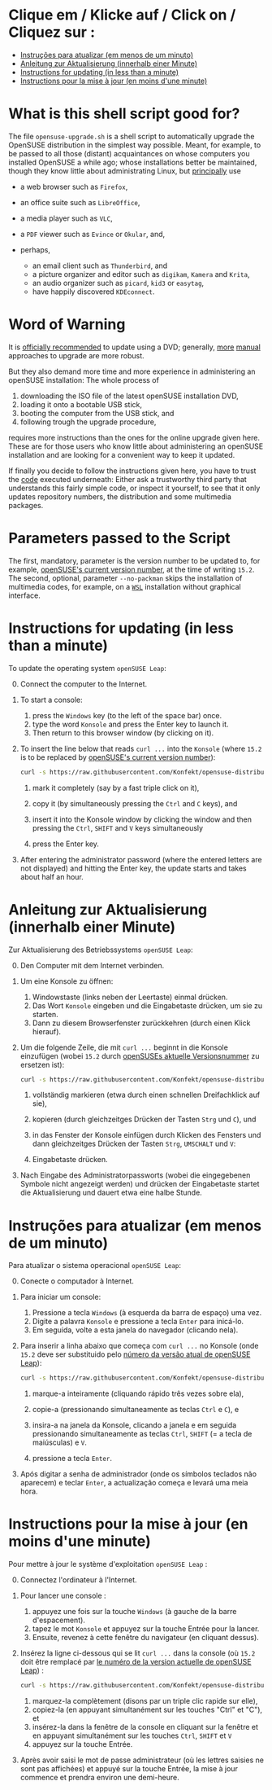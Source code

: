 # Clique em / Klicke auf  / Click on / Cliquez sur :

* [Instruções para atualizar (em menos de um minuto)](#instruções-para-atualizar-em-menos-de-um-minuto)
* [Anleitung zur Aktualisierung (innerhalb einer Minute)](#anleitung-zur-aktualisierung-innerhalb-einer-minute)
* [Instructions for updating (in less than a minute)](#instructions-for-updating-in-less-than-a-minute)
* [Instructions pour la mise à jour (en moins d'une minute)](#instructions-pour-la-mise-à-jour-en-moins-dune-minute)

# What is this shell script good for?

The file `opensuse-upgrade.sh` is a shell script to automatically upgrade the OpenSUSE distribution in the simplest way possible.
Meant, for example, to be passed to all those (distant) acquaintances on whose computers you installed OpenSUSE a while ago;
whose installations better be maintained, though they know little about administrating Linux, but [principally](http://opensuse-guide.org/apps.php) use

- a web browser such as `Firefox`,
- an office suite such as `LibreOffice`,
- a media player such as `VLC`,
- a `PDF` viewer such as `Evince` or `Okular`, and,
- perhaps,

    - an email client such as `Thunderbird`, and
    - a picture organizer and editor such as `digikam`, `Kamera` and `Krita`,
    - an audio organizer such as `picard`, `kid3` or `easytag`,
    - have happily discovered `KDEconnect`.

# Word of Warning

It is [officially recommended](https://en.opensuse.org/SDB:System_upgrade#Summary) to update using a DVD;
generally, [more](https://kamarada.github.io/en/2019/05/27/how-to-upgrade-from-opensuse-leap-150-to-151/) [manual](https://www.cyberciti.biz/faq/how-to-upgrade-opensuse-15-1-to-15-2-using-the-cli/) approaches to upgrade are more robust.

But they also demand more time and more experience in administering an openSUSE installation:
The whole process of

1. downloading the ISO file of the latest openSUSE installation DVD,
1. loading it onto a bootable USB stick,
1. booting the computer from the USB stick, and
1. following trough the upgrade procedure,

requires more instructions than the ones for the online upgrade given here.
These are for those users who know little about administering an openSUSE installation and are looking for a convenient way to keep it updated.

If finally you decide to follow the instructions given here, you have to trust the [code](https://github.com/Konfekt/opensuse-distribution-upgrade.sh/blob/master/opensuse-upgrade.sh) executed underneath:
Either ask a trustworthy third party that understands this fairly simple code, or inspect it yourself, to see that it only updates repository numbers, the distribution and some multimedia packages.

# Parameters passed to the Script

The first, mandatory, parameter is the version number to be updated to, for example, [openSUSE's current version number](https://en.opensuse.org/openSUSE:Release_Notes), at the time of writing `15.2`.
The second, optional, parameter `--no-packman` skips the installation of multimedia codes, for example, on a [`WSL`](https://github.com/microsoft/WSL/) installation without graphical interface.

# Instructions for updating (in less than a minute)

To update the operating system `openSUSE Leap`:

0. Connect the computer to the Internet.
1. To start a console:

    1. press the `Windows` key (to the left of the space bar) once.
    1. type the word `Konsole` and press the Enter key to launch it.
    1. Then return to this browser window (by clicking on it).

2. To insert the line below that reads `curl ...` into the `Konsole` (where `15.2` is to be replaced by [openSUSE's current version number](https://en.opensuse.org/openSUSE:Release_Notes)):

    ```sh
    curl -s https://raw.githubusercontent.com/Konfekt/opensuse-distribution-upgrade.sh/master/opensuse-upgrade.sh | sudo bash /dev/stdin 15.2
    ```

    1. mark it completely (say by a fast triple click on it),
    1. copy it (by simultaneously pressing the `Ctrl` and `C` keys), and
    1. insert it into the Konsole window by clicking the window and then pressing the `Ctrl`, `SHIFT` and `V` keys simultaneously

    1. press the Enter key.

3. After entering the administrator password (where the entered letters are not displayed) and hitting the Enter key, the update starts and takes about half an hour.

# Anleitung zur Aktualisierung (innerhalb einer Minute)

Zur Aktualisierung des Betriebssystems `openSUSE Leap`:

0. Den Computer mit dem Internet verbinden.
1. Um eine Konsole zu öffnen:

    1. Windowstaste (links neben der Leertaste) einmal drücken.
    1. Das Wort `Konsole` eingeben und die Eingabetaste drücken, um sie zu starten.
    1. Dann zu diesem Browserfenster zurückkehren (durch einen Klick hierauf).

2. Um die folgende Zeile, die mit `curl ...` beginnt in die Konsole einzufügen (wobei `15.2` durch [openSUSEs aktuelle Versionsnummer](https://de.opensuse.org/Versionshinweise) zu ersetzen ist):

    ```sh
    curl -s https://raw.githubusercontent.com/Konfekt/opensuse-distribution-upgrade.sh/master/opensuse-upgrade.sh | sudo bash /dev/stdin 15.2
    ```

    1. vollständig markieren (etwa durch einen schnellen Dreifachklick auf sie),
    1. kopieren (durch gleichzeitges Drücken der Tasten `Strg` und `C`), und
    1. in das Fenster der Konsole einfügen durch Klicken des Fensters und dann gleichzeitges Drücken der Tasten `Strg`, `UMSCHALT` und `V`:

    1. Eingabetaste drücken.

3. Nach Eingabe des Administratorpassworts (wobei die eingegebenen Symbole nicht angezeigt werden) und drücken der Eingabetaste startet die Aktualisierung und dauert etwa eine halbe Stunde.

# Instruções para atualizar (em menos de um minuto)

Para atualizar o sistema operacional `openSUSE Leap`:

0. Conecte o computador à Internet.
1. Para iniciar um console:

    1. Pressione a tecla `Windows` (à esquerda da barra de espaço) uma vez.
    1. Digite a palavra `Konsole` e pressione a tecla `Enter` para inicá-lo.
    1. Em seguida, volte a esta janela do navegador (clicando nela).

2. Para inserir a linha abaixo que começa com `curl ...`  no Konsole (onde `15.2` deve ser substituido pelo [número da versão atual de openSUSE Leap](https://en.opensuse.org/openSUSE:Release_Notes)):

    ```sh
    curl -s https://raw.githubusercontent.com/Konfekt/opensuse-distribution-upgrade.sh/master/opensuse-upgrade.sh | sudo bash /dev/stdin 15.2
    ```

    1. marque-a inteiramente (cliquando rápido três vezes sobre ela),
    1. copie-a (pressionando simultaneamente as teclas `Ctrl` e `C`), e
    1. insira-a na janela da Konsole, clicando a janela e em seguida pressionando simultaneamente as teclas `Ctrl`, `SHIFT` (= a tecla de maiúsculas) e `V`.

    1. pressione a tecla `Enter`.

3. Após digitar a senha de administrador (onde os símbolos teclados não aparecem) e teclar `Enter`, a actualização começa e levará uma meia hora.

# Instructions pour la mise à jour (en moins d'une minute)

Pour mettre à jour le système d'exploitation `openSUSE Leap` :

0. Connectez l'ordinateur à l'Internet.
1. Pour lancer une console :

    1. appuyez une fois sur la touche `Windows` (à gauche de la barre d'espacement).
    1. tapez le mot `Konsole` et appuyez sur la touche Entrée pour la lancer.
    1. Ensuite, revenez à cette fenêtre du navigateur (en cliquant dessus).

2. Insérez la ligne ci-dessous qui se lit `curl ...` dans la console (où `15.2` doit être remplacé par [le numéro de la version actuelle de openSUSE Leap](https://en.opensuse.org/openSUSE:Release_Notes)) :

    ```sh
    curl -s https://raw.githubusercontent.com/Konfekt/opensuse-distribution-upgrade.sh/master/opensuse-upgrade.sh | sudo bash /dev/stdin 15.2
    ```

    1. marquez-la complètement (disons par un triple clic rapide sur elle),
    1. copiez-la (en appuyant simultanément sur les touches "Ctrl" et "C"), et
    1. insérez-la dans la fenêtre de la console en cliquant sur la fenêtre et en appuyant simultanément sur les touches `Ctrl`, `SHIFT` et `V`
    1. appuyez sur la touche Entrée.

3. Après avoir saisi le mot de passe administrateur (où les lettres saisies ne sont pas affichées) et appuyé sur la touche Entrée, la mise à jour commence et prendra environ une demi-heure.
